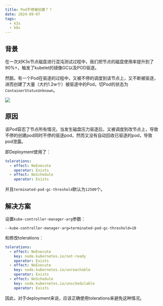```yaml
---
title: Pod不停被创建？？
date: 2024-09-07
tags:
  - k3s
  - k8s
---
```


## 背景

在一次对K3s节点磁盘进行混沌测试过程中，我们把节点的磁盘使用率提升到了90%+，触发了kubelet的镜像GC以及POD驱逐。

然鹅，有一个Pod在驱逐的过程中，又被不停的调度到该节点上，又不断被驱逐，进而创建了大量（大约1.2w个）被驱逐中的Pod，切Pod的状态为`ContainerStatusUnknown`。

![](https://hindung.oss-cn-beijing.aliyuncs.com/img/ulawnokc.bmp)


## 原因

该Pod容忍了节点所有情况，当发生磁盘压力驱逐后，又被调度到改节点上，导致不停的创建pod同时不停的驱逐pod，然而又没有自动回收已驱逐的pod，导致pod泄露。

即Deployment使用了：
```yaml
tolerations:
  - effect: NoExecute
    operator: Exists
  - effect: NoSchedule
    operator: Exists
```
并且`terminated-pod-gc-threshold`默认为`12500`个。

## 解决方案

设置`kube-controller-manager-arg`参数：

```
--kube-controller-manager-arg=terminated-pod-gc-threshold=10
```

和修改tolerations：
```yaml
tolerations:
  - effect: NoExecute
    key: node.kubernetes.io/not-ready
    operator: Exists
  - effect: NoExecute
    key: node.kubernetes.io/unreachable
    operator: Exists
  - effect: NoSchedule
    key: node.kubernetes.io/unschedulable
    operator: Exists
```
因此，对于deployment来说，应该正确使用tolerations来避免这种情况。
